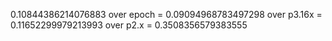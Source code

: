 0.10844386214076883
over epoch = 0.09094968783497298
over p3.16x = 0.11652299979213993
over p2.x = 0.3508356579383555
